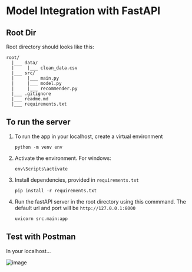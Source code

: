 
# Model Integration with FastAPI
## Root Dir
Root directory should looks like this:
```
root/
  |___ data/
  |     |___ clean_data.csv
  |___ src/
  |     |___ main.py
  |     |___ model.py
  |     |___ recommender.py
  |___ .gitignore
  |___ readme.md
  |___ requirements.txt
```
## To run the server
1. To run the app in your localhost, create a virtual environment
    ```
    python -m venv env
    ```
2. Activate the environment. For windows:
    ```
    env\Scripts\activate
    ```
3. Install dependencies, provided in `requirements.txt`
    ```
    pip install -r requirements.txt
    ```
4. Run the fastAPI server in the root directory using this commmand. The default url and port will be `http://127.0.0.1:8000`
    ```
    uvicorn src.main:app
    ```
## Test with Postman
In your localhost...

![image](https://github.com/GilbertImmanuel/FoodWiseML/assets/89509266/f1399876-8e0d-4ec9-9e05-60b0b1033da7)
